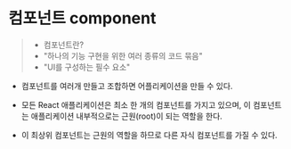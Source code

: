 # 컴포넌트 component
> * 컴포넌트란?
> * "하나의 기능 구현을 위한 여러 종류의 코드 묶음"
> * "UI를 구성하는 필수 요소"

* 컴포넌트를 여러개 만들고 조합하면 어플리케이션을 만들 수 있다. 

* 모든 React 애플리케이션은 최소 한 개의 컴포넌트를 가지고 있으며, 이 컴포넌트는 애플리케이션 내부적으로는 근원(root)이 되는 역할을 한다. 

* 이 최상위 컴포넌트는 근원의 역할을 하므로 다른 자식 컴포넌트를 가질 수 있다.